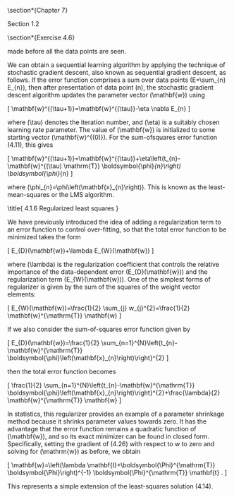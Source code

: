 \section*{Chapter 7}

Section 1.2

\section*{Exercise 4.6}

made before all the data points are seen.

We can obtain a sequential learning algorithm by applying the technique of stochastic gradient descent, also known as sequential gradient descent, as follows. If the error function comprises a sum over data points \(E=\sum_{n} E_{n}\), then after presentation of data point \(n\), the stochastic gradient descent algorithm updates the parameter vector \(\mathbf{w}\) using

\[
\mathbf{w}^{(\tau+1)}=\mathbf{w}^{(\tau)}-\eta \nabla E_{n}
\]

where \(\tau\) denotes the iteration number, and \(\eta\) is a suitably chosen learning rate parameter. The value of \(\mathbf{w}\) is initialized to some starting vector \(\mathbf{w}^{(0)}\). For the sum-ofsquares error function (4.11), this gives

\[
\mathbf{w}^{(\tau+1)}=\mathbf{w}^{(\tau)}+\eta\left(t_{n}-\mathbf{w}^{(\tau) \mathrm{T}} \boldsymbol{\phi}_{n}\right) \boldsymbol{\phi}_{n}
\]

where \(\phi_{n}=\phi\left(\mathbf{x}_{n}\right)\). This is known as the least-mean-squares or the LMS algorithm.

\title{
4.1.6 Regularized least squares
}

We have previously introduced the idea of adding a regularization term to an error function to control over-fitting, so that the total error function to be minimized takes the form

\[
E_{D}(\mathbf{w})+\lambda E_{W}(\mathbf{w})
\]

where \(\lambda\) is the regularization coefficient that controls the relative importance of the data-dependent error \(E_{D}(\mathbf{w})\) and the regularization term \(E_{W}(\mathbf{w})\). One of the simplest forms of regularizer is given by the sum of the squares of the weight vector elements:

\[
E_{W}(\mathbf{w})=\frac{1}{2} \sum_{j} w_{j}^{2}=\frac{1}{2} \mathbf{w}^{\mathrm{T}} \mathbf{w}
\]

If we also consider the sum-of-squares error function given by

\[
E_{D}(\mathbf{w})=\frac{1}{2} \sum_{n=1}^{N}\left\{t_{n}-\mathbf{w}^{\mathrm{T}} \boldsymbol{\phi}\left(\mathbf{x}_{n}\right)\right\}^{2}
\]

then the total error function becomes

\[
\frac{1}{2} \sum_{n=1}^{N}\left\{t_{n}-\mathbf{w}^{\mathrm{T}} \boldsymbol{\phi}\left(\mathbf{x}_{n}\right)\right\}^{2}+\frac{\lambda}{2} \mathbf{w}^{\mathrm{T}} \mathbf{w}
\]

In statistics, this regularizer provides an example of a parameter shrinkage method because it shrinks parameter values towards zero. It has the advantage that the error function remains a quadratic function of \(\mathbf{w}\), and so its exact minimizer can be found in closed form. Specifically, setting the gradient of (4.26) with respect to w to zero and solving for \(\mathrm{w}\) as before, we obtain

\[
\mathbf{w}=\left(\lambda \mathbf{I}+\boldsymbol{\Phi}^{\mathrm{T}} \boldsymbol{\Phi}\right)^{-1} \boldsymbol{\Phi}^{\mathrm{T}} \mathbf{t} .
\]

This represents a simple extension of the least-squares solution (4.14).
